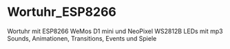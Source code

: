 # Wortuhr_ESP8266
Wortuhr mit ESP8266 WeMos D1 mini und NeoPixel WS2812B LEDs mit mp3 Sounds, Animationen, Transitions, Events und Spiele
